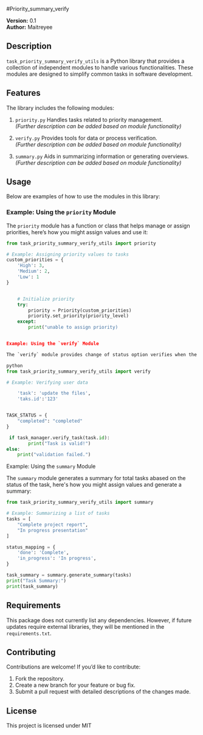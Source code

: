 #Priority_summary_verify

**Version:** 0.1  
**Author:** Maitreyee  

## Description

`task_priority_summary_verify_utils` is a Python library that provides a collection of independent modules to handle various functionalities. These modules are designed to simplify common tasks in software development.

## Features

The library includes the following modules:

1. `priority.py` 
   Handles tasks related to priority management.  
   *(Further description can be added based on module functionality)*

2. `verify.py`
   Provides tools for data or process verification.  
   *(Further description can be added based on module functionality)*

3. `summary.py`
   Aids in summarizing information or generating overviews.  
   *(Further description can be added based on module functionality)*


## Usage

Below are examples of how to use the modules in this library:

### Example: Using the `priority` Module

The `priority` module has a function or class that helps manage or assign priorities, here’s how you might assign values and use it:

```python
from task_priority_summary_verify_utils import priority

# Example: Assigning priority values to tasks
custom_priorities = {
    'High': 3,
    'Medium': 2,
    'Low': 1
}


    # Initialize priority
    try:
        priority = Priority(custom_priorities)
        priority.set_priority(priority_level)
    except:
        print("unable to assign priority)


Example: Using the `verify` Module

The `verify` module provides change of status option verifies when the task is set to a certain status eg. complete or done, here’s an example of how to assign values and use it to verify some input:

python
from task_priority_summary_verify_utils import verify

# Example: Verifying user data

    'task': 'update the files',
    'taks.id':'123'


TASK_STATUS = {
    "completed": "completed"
}

 if task_manager.verify_task(task.id):
        print("Task is valid!")
else:
    print("validation failed.")
```

Example: Using the `summary` Module

The `summary` module generates a summary for total tasks abased on the status of the task, here's how you might assign values and generate a summary:

```python
from task_priority_summary_verify_utils import summary

# Example: Summarizing a list of tasks
tasks = [
    "Complete project report",
    "In progress presentation"
]

status_mapping = {
    'done': 'Complete',
    'in_progress': 'In progress',
}

task_summary = summary.generate_summary(tasks)
print("Task Summary:")
print(task_summary)
```

## Requirements

This package does not currently list any dependencies. However, if future updates require external libraries, they will be mentioned in the `requirements.txt`.

## Contributing

Contributions are welcome! If you’d like to contribute:

1. Fork the repository.
2. Create a new branch for your feature or bug fix.
3. Submit a pull request with detailed descriptions of the changes made.

## License

This project is licensed under MIT
